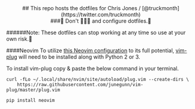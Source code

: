 <center>## This repo hosts the dotfiles for Chris Jones / [@truckmonth](https://twitter.com/truckmonth)</center>

<center>###🚨 Don't 🍺🍺🍺 and configure dotfiles.🚨</center>

######Note: These dotfiles can stop working at any time so use at your own risk.😬

####Neovim
To utilize [this Neovim configuration](https://github.com/ipatch/dotfiles/blob/master/config/nvim/init.vim) to its full potential, [vim-plug](https://github.com/junegunn/vim-plug) will need to be installed along with Python 2 or 3.

To install vim-plug copy & paste the below command in your terminal.

```
curl -fLo ~/.local/share/nvim/site/autoload/plug.vim --create-dirs \
    https://raw.githubusercontent.com/junegunn/vim-plug/master/plug.vim
```

```
pip install neovim
```
